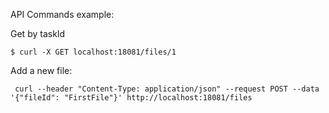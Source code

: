 API Commands example:

Get by taskId
```
$ curl -X GET localhost:18081/files/1
```

Add a new file:
```
 curl --header "Content-Type: application/json" --request POST --data '{"fileId": "FirstFile"}' http://localhost:18081/files
```